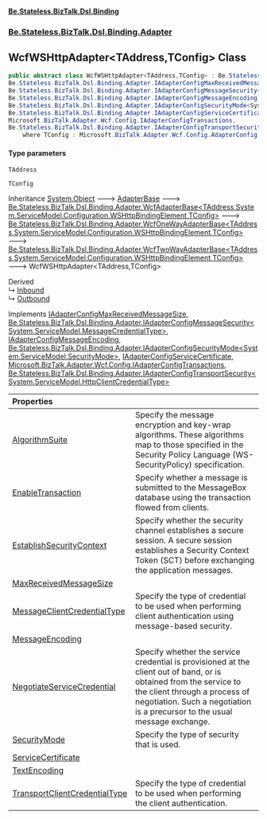 #### [Be.Stateless.BizTalk.Dsl.Binding](README.md 'README')
### [Be.Stateless.BizTalk.Dsl.Binding.Adapter](Be.Stateless.BizTalk.Dsl.Binding.Adapter.md 'Be.Stateless.BizTalk.Dsl.Binding.Adapter')

## WcfWSHttpAdapter<TAddress,TConfig> Class

```csharp
public abstract class WcfWSHttpAdapter<TAddress,TConfig> : Be.Stateless.BizTalk.Dsl.Binding.Adapter.WcfTwoWayAdapterBase<TAddress, System.ServiceModel.Configuration.WSHttpBindingElement, TConfig>,
Be.Stateless.BizTalk.Dsl.Binding.Adapter.IAdapterConfigMaxReceivedMessageSize,
Be.Stateless.BizTalk.Dsl.Binding.Adapter.IAdapterConfigMessageSecurity<System.ServiceModel.MessageCredentialType>,
Be.Stateless.BizTalk.Dsl.Binding.Adapter.IAdapterConfigMessageEncoding,
Be.Stateless.BizTalk.Dsl.Binding.Adapter.IAdapterConfigSecurityMode<System.ServiceModel.SecurityMode>,
Be.Stateless.BizTalk.Dsl.Binding.Adapter.IAdapterConfigServiceCertificate,
Microsoft.BizTalk.Adapter.Wcf.Config.IAdapterConfigTransactions,
Be.Stateless.BizTalk.Dsl.Binding.Adapter.IAdapterConfigTransportSecurity<System.ServiceModel.HttpClientCredentialType>
    where TConfig : Microsoft.BizTalk.Adapter.Wcf.Config.AdapterConfig, Microsoft.BizTalk.Adapter.Wcf.Config.IAdapterConfigAddress, Microsoft.BizTalk.Adapter.Wcf.Config.IAdapterConfigIdentity, Microsoft.BizTalk.Adapter.Wcf.Config.IAdapterConfigInboundMessageMarshalling, Microsoft.BizTalk.Adapter.Wcf.Config.IAdapterConfigOutboundMessageMarshalling, Microsoft.BizTalk.Adapter.Wcf.Config.IAdapterConfigServiceCertificate, Microsoft.BizTalk.Adapter.Wcf.Config.IAdapterConfigTimeouts, Microsoft.BizTalk.Adapter.Wcf.Config.IAdapterConfigTransactions, Microsoft.BizTalk.Adapter.Wcf.Config.IAdapterConfigWSHttpBinding, Microsoft.BizTalk.Adapter.Wcf.Config.IAdapterConfigWSHttpSecurity, new()
```
#### Type parameters

<a name='Be.Stateless.BizTalk.Dsl.Binding.Adapter.WcfWSHttpAdapter_TAddress,TConfig_.TAddress'></a>

`TAddress`

<a name='Be.Stateless.BizTalk.Dsl.Binding.Adapter.WcfWSHttpAdapter_TAddress,TConfig_.TConfig'></a>

`TConfig`

Inheritance [System.Object](https://docs.microsoft.com/en-us/dotnet/api/System.Object 'System.Object') &#129106; [AdapterBase](AdapterBase.md 'Be.Stateless.BizTalk.Dsl.Binding.Adapter.AdapterBase') &#129106; [Be.Stateless.BizTalk.Dsl.Binding.Adapter.WcfAdapterBase&lt;](WcfAdapterBase_TAddress,TBinding,TConfig_.md 'Be.Stateless.BizTalk.Dsl.Binding.Adapter.WcfAdapterBase<TAddress,TBinding,TConfig>')[TAddress](WcfWSHttpAdapter_TAddress,TConfig_.md#Be.Stateless.BizTalk.Dsl.Binding.Adapter.WcfWSHttpAdapter_TAddress,TConfig_.TAddress 'Be.Stateless.BizTalk.Dsl.Binding.Adapter.WcfWSHttpAdapter<TAddress,TConfig>.TAddress')[,](WcfAdapterBase_TAddress,TBinding,TConfig_.md 'Be.Stateless.BizTalk.Dsl.Binding.Adapter.WcfAdapterBase<TAddress,TBinding,TConfig>')[System.ServiceModel.Configuration.WSHttpBindingElement](https://docs.microsoft.com/en-us/dotnet/api/System.ServiceModel.Configuration.WSHttpBindingElement 'System.ServiceModel.Configuration.WSHttpBindingElement')[,](WcfAdapterBase_TAddress,TBinding,TConfig_.md 'Be.Stateless.BizTalk.Dsl.Binding.Adapter.WcfAdapterBase<TAddress,TBinding,TConfig>')[TConfig](WcfWSHttpAdapter_TAddress,TConfig_.md#Be.Stateless.BizTalk.Dsl.Binding.Adapter.WcfWSHttpAdapter_TAddress,TConfig_.TConfig 'Be.Stateless.BizTalk.Dsl.Binding.Adapter.WcfWSHttpAdapter<TAddress,TConfig>.TConfig')[&gt;](WcfAdapterBase_TAddress,TBinding,TConfig_.md 'Be.Stateless.BizTalk.Dsl.Binding.Adapter.WcfAdapterBase<TAddress,TBinding,TConfig>') &#129106; [Be.Stateless.BizTalk.Dsl.Binding.Adapter.WcfOneWayAdapterBase&lt;](WcfOneWayAdapterBase_TAddress,TBinding,TConfig_.md 'Be.Stateless.BizTalk.Dsl.Binding.Adapter.WcfOneWayAdapterBase<TAddress,TBinding,TConfig>')[TAddress](WcfWSHttpAdapter_TAddress,TConfig_.md#Be.Stateless.BizTalk.Dsl.Binding.Adapter.WcfWSHttpAdapter_TAddress,TConfig_.TAddress 'Be.Stateless.BizTalk.Dsl.Binding.Adapter.WcfWSHttpAdapter<TAddress,TConfig>.TAddress')[,](WcfOneWayAdapterBase_TAddress,TBinding,TConfig_.md 'Be.Stateless.BizTalk.Dsl.Binding.Adapter.WcfOneWayAdapterBase<TAddress,TBinding,TConfig>')[System.ServiceModel.Configuration.WSHttpBindingElement](https://docs.microsoft.com/en-us/dotnet/api/System.ServiceModel.Configuration.WSHttpBindingElement 'System.ServiceModel.Configuration.WSHttpBindingElement')[,](WcfOneWayAdapterBase_TAddress,TBinding,TConfig_.md 'Be.Stateless.BizTalk.Dsl.Binding.Adapter.WcfOneWayAdapterBase<TAddress,TBinding,TConfig>')[TConfig](WcfWSHttpAdapter_TAddress,TConfig_.md#Be.Stateless.BizTalk.Dsl.Binding.Adapter.WcfWSHttpAdapter_TAddress,TConfig_.TConfig 'Be.Stateless.BizTalk.Dsl.Binding.Adapter.WcfWSHttpAdapter<TAddress,TConfig>.TConfig')[&gt;](WcfOneWayAdapterBase_TAddress,TBinding,TConfig_.md 'Be.Stateless.BizTalk.Dsl.Binding.Adapter.WcfOneWayAdapterBase<TAddress,TBinding,TConfig>') &#129106; [Be.Stateless.BizTalk.Dsl.Binding.Adapter.WcfTwoWayAdapterBase&lt;](WcfTwoWayAdapterBase_TAddress,TBinding,TConfig_.md 'Be.Stateless.BizTalk.Dsl.Binding.Adapter.WcfTwoWayAdapterBase<TAddress,TBinding,TConfig>')[TAddress](WcfWSHttpAdapter_TAddress,TConfig_.md#Be.Stateless.BizTalk.Dsl.Binding.Adapter.WcfWSHttpAdapter_TAddress,TConfig_.TAddress 'Be.Stateless.BizTalk.Dsl.Binding.Adapter.WcfWSHttpAdapter<TAddress,TConfig>.TAddress')[,](WcfTwoWayAdapterBase_TAddress,TBinding,TConfig_.md 'Be.Stateless.BizTalk.Dsl.Binding.Adapter.WcfTwoWayAdapterBase<TAddress,TBinding,TConfig>')[System.ServiceModel.Configuration.WSHttpBindingElement](https://docs.microsoft.com/en-us/dotnet/api/System.ServiceModel.Configuration.WSHttpBindingElement 'System.ServiceModel.Configuration.WSHttpBindingElement')[,](WcfTwoWayAdapterBase_TAddress,TBinding,TConfig_.md 'Be.Stateless.BizTalk.Dsl.Binding.Adapter.WcfTwoWayAdapterBase<TAddress,TBinding,TConfig>')[TConfig](WcfWSHttpAdapter_TAddress,TConfig_.md#Be.Stateless.BizTalk.Dsl.Binding.Adapter.WcfWSHttpAdapter_TAddress,TConfig_.TConfig 'Be.Stateless.BizTalk.Dsl.Binding.Adapter.WcfWSHttpAdapter<TAddress,TConfig>.TConfig')[&gt;](WcfTwoWayAdapterBase_TAddress,TBinding,TConfig_.md 'Be.Stateless.BizTalk.Dsl.Binding.Adapter.WcfTwoWayAdapterBase<TAddress,TBinding,TConfig>') &#129106; WcfWSHttpAdapter<TAddress,TConfig>

Derived  
&#8627; [Inbound](WcfWSHttpAdapter.Inbound.md 'Be.Stateless.BizTalk.Dsl.Binding.Adapter.WcfWSHttpAdapter.Inbound')  
&#8627; [Outbound](WcfWSHttpAdapter.Outbound.md 'Be.Stateless.BizTalk.Dsl.Binding.Adapter.WcfWSHttpAdapter.Outbound')

Implements [IAdapterConfigMaxReceivedMessageSize](IAdapterConfigMaxReceivedMessageSize.md 'Be.Stateless.BizTalk.Dsl.Binding.Adapter.IAdapterConfigMaxReceivedMessageSize'), [Be.Stateless.BizTalk.Dsl.Binding.Adapter.IAdapterConfigMessageSecurity&lt;](IAdapterConfigMessageSecurity_T_.md 'Be.Stateless.BizTalk.Dsl.Binding.Adapter.IAdapterConfigMessageSecurity<T>')[System.ServiceModel.MessageCredentialType](https://docs.microsoft.com/en-us/dotnet/api/System.ServiceModel.MessageCredentialType 'System.ServiceModel.MessageCredentialType')[&gt;](IAdapterConfigMessageSecurity_T_.md 'Be.Stateless.BizTalk.Dsl.Binding.Adapter.IAdapterConfigMessageSecurity<T>'), [IAdapterConfigMessageEncoding](IAdapterConfigMessageEncoding.md 'Be.Stateless.BizTalk.Dsl.Binding.Adapter.IAdapterConfigMessageEncoding'), [Be.Stateless.BizTalk.Dsl.Binding.Adapter.IAdapterConfigSecurityMode&lt;](IAdapterConfigSecurityMode_T_.md 'Be.Stateless.BizTalk.Dsl.Binding.Adapter.IAdapterConfigSecurityMode<T>')[System.ServiceModel.SecurityMode](https://docs.microsoft.com/en-us/dotnet/api/System.ServiceModel.SecurityMode 'System.ServiceModel.SecurityMode')[&gt;](IAdapterConfigSecurityMode_T_.md 'Be.Stateless.BizTalk.Dsl.Binding.Adapter.IAdapterConfigSecurityMode<T>'), [IAdapterConfigServiceCertificate](IAdapterConfigServiceCertificate.md 'Be.Stateless.BizTalk.Dsl.Binding.Adapter.IAdapterConfigServiceCertificate'), [Microsoft.BizTalk.Adapter.Wcf.Config.IAdapterConfigTransactions](https://docs.microsoft.com/en-us/dotnet/api/Microsoft.BizTalk.Adapter.Wcf.Config.IAdapterConfigTransactions 'Microsoft.BizTalk.Adapter.Wcf.Config.IAdapterConfigTransactions'), [Be.Stateless.BizTalk.Dsl.Binding.Adapter.IAdapterConfigTransportSecurity&lt;](IAdapterConfigTransportSecurity_T_.md 'Be.Stateless.BizTalk.Dsl.Binding.Adapter.IAdapterConfigTransportSecurity<T>')[System.ServiceModel.HttpClientCredentialType](https://docs.microsoft.com/en-us/dotnet/api/System.ServiceModel.HttpClientCredentialType 'System.ServiceModel.HttpClientCredentialType')[&gt;](IAdapterConfigTransportSecurity_T_.md 'Be.Stateless.BizTalk.Dsl.Binding.Adapter.IAdapterConfigTransportSecurity<T>')

| Properties | |
| :--- | :--- |
| [AlgorithmSuite](WcfWSHttpAdapter_TAddress,TConfig_.AlgorithmSuite.md 'Be.Stateless.BizTalk.Dsl.Binding.Adapter.WcfWSHttpAdapter<TAddress,TConfig>.AlgorithmSuite') | Specify the message encryption and key-wrap algorithms. These algorithms map to those specified in the Security Policy Language (WS-SecurityPolicy) specification. |
| [EnableTransaction](WcfWSHttpAdapter_TAddress,TConfig_.EnableTransaction.md 'Be.Stateless.BizTalk.Dsl.Binding.Adapter.WcfWSHttpAdapter<TAddress,TConfig>.EnableTransaction') | Specify whether a message is submitted to the MessageBox database using the transaction flowed from clients. |
| [EstablishSecurityContext](WcfWSHttpAdapter_TAddress,TConfig_.EstablishSecurityContext.md 'Be.Stateless.BizTalk.Dsl.Binding.Adapter.WcfWSHttpAdapter<TAddress,TConfig>.EstablishSecurityContext') | Specify whether the security channel establishes a secure session. A secure session establishes a Security Context Token (SCT) before exchanging the application messages. |
| [MaxReceivedMessageSize](WcfWSHttpAdapter_TAddress,TConfig_.MaxReceivedMessageSize.md 'Be.Stateless.BizTalk.Dsl.Binding.Adapter.WcfWSHttpAdapter<TAddress,TConfig>.MaxReceivedMessageSize') | |
| [MessageClientCredentialType](WcfWSHttpAdapter_TAddress,TConfig_.MessageClientCredentialType.md 'Be.Stateless.BizTalk.Dsl.Binding.Adapter.WcfWSHttpAdapter<TAddress,TConfig>.MessageClientCredentialType') | Specify the type of credential to be used when performing client authentication using message-based security. |
| [MessageEncoding](WcfWSHttpAdapter_TAddress,TConfig_.MessageEncoding.md 'Be.Stateless.BizTalk.Dsl.Binding.Adapter.WcfWSHttpAdapter<TAddress,TConfig>.MessageEncoding') | |
| [NegotiateServiceCredential](WcfWSHttpAdapter_TAddress,TConfig_.NegotiateServiceCredential.md 'Be.Stateless.BizTalk.Dsl.Binding.Adapter.WcfWSHttpAdapter<TAddress,TConfig>.NegotiateServiceCredential') | Specify whether the service credential is provisioned at the client out of band, or is obtained from the service to the client through a process of negotiation. Such a negotiation is a precursor to the usual message exchange. |
| [SecurityMode](WcfWSHttpAdapter_TAddress,TConfig_.SecurityMode.md 'Be.Stateless.BizTalk.Dsl.Binding.Adapter.WcfWSHttpAdapter<TAddress,TConfig>.SecurityMode') | Specify the type of security that is used. |
| [ServiceCertificate](WcfWSHttpAdapter_TAddress,TConfig_.ServiceCertificate.md 'Be.Stateless.BizTalk.Dsl.Binding.Adapter.WcfWSHttpAdapter<TAddress,TConfig>.ServiceCertificate') | |
| [TextEncoding](WcfWSHttpAdapter_TAddress,TConfig_.TextEncoding.md 'Be.Stateless.BizTalk.Dsl.Binding.Adapter.WcfWSHttpAdapter<TAddress,TConfig>.TextEncoding') | |
| [TransportClientCredentialType](WcfWSHttpAdapter_TAddress,TConfig_.TransportClientCredentialType.md 'Be.Stateless.BizTalk.Dsl.Binding.Adapter.WcfWSHttpAdapter<TAddress,TConfig>.TransportClientCredentialType') | Specify the type of credential to be used when performing the client authentication. |

